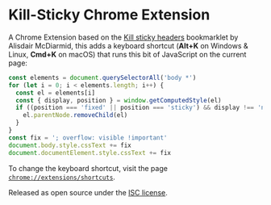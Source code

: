 # Kill-Sticky Chrome Extension

A Chrome Extension based on the [Kill sticky headers](https://alisdair.mcdiarmid.org/kill-sticky-headers/) bookmarklet by Alisdair McDiarmid, this adds a keyboard shortcut (**Alt+K** on Windows & Linux, **Cmd+K** on macOS) that runs this bit of JavaScript on the current page:

```js
const elements = document.querySelectorAll('body *')
for (let i = 0; i < elements.length; i++) {
  const el = elements[i]
  const { display, position } = window.getComputedStyle(el)
  if ((position === 'fixed' || position === 'sticky') && display !== 'none') {
    el.parentNode.removeChild(el)
  }
}
const fix = '; overflow: visible !important'
document.body.style.cssText += fix
document.documentElement.style.cssText += fix
```

To change the keyboard shortcut, visit the page [`chrome://extensions/shortcuts`](chrome://extensions/shortcuts).

Released as open source under the [ISC license](LICENSE).
